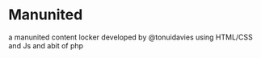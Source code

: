 # Manunited
a manunited content locker developed by @tonuidavies using HTML/CSS and Js and abit of php
